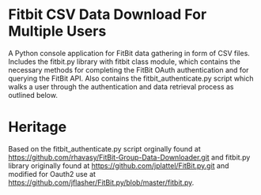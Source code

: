 # Fitbit CSV Data Download For Multiple Users
A Python console application for FitBit data gathering in form of CSV files. Includes the fitbit.py library with fitbit class module, which contains the necessary methods for completing the FitBit OAuth authentication and for querying the FitBit API. Also contains the fitbit_authenticate.py script which walks a user through the authentication and data retrieval process as outlined below.  

# Heritage
Based on the fitbit_authenticate.py script orginally found at https://github.com/rhavasy/FitBit-Group-Data-Downloader.git and fitbit.py library originally found at https://github.com/jplattel/FitBit.py.git and modified for Oauth2 use at https://github.com/jflasher/FitBit.py/blob/master/fitbit.py.
